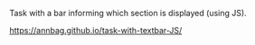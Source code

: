 Task with a bar informing which section is displayed (using JS).

https://annbag.github.io/task-with-textbar-JS/
